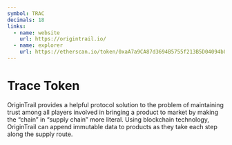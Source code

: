 ```yaml
---
symbol: TRAC
decimals: 18
links:
  - name: website
    url: https://origintrail.io/
  - name: explorer
    url: https://etherscan.io/token/0xaA7a9CA87d3694B5755f213B5D04094b8d0F0A6F
---
```


# Trace Token

OriginTrail provides a helpful protocol solution to the problem of maintaining trust among all players involved in bringing a product to market by making the “chain” in “supply chain” more literal. Using blockchain technology, OriginTrail can append immutable data to products as they take each step along the supply route.

